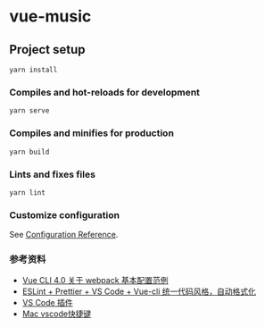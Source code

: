 # vue-music

## Project setup

```
yarn install
```

### Compiles and hot-reloads for development

```
yarn serve
```

### Compiles and minifies for production

```
yarn build
```

### Lints and fixes files

```
yarn lint
```

### Customize configuration

See [Configuration Reference](https://cli.vuejs.org/config/).

### 参考资料

- [Vue CLI 4.0 关于 webpack 基本配置范例](https://blog.csdn.net/weixin_44869002/article/details/105552911)
- [ESLint + Prettier + VS Code + Vue-cli 统一代码风格，自动格式化](https://juejin.im/post/5cda310cf265da035b61b99b)
- [VS Code 插件](https://www.jianshu.com/p/dc2f1c7ace29)
- [Mac vscode快捷键](https://segmentfault.com/a/1190000012811886)
